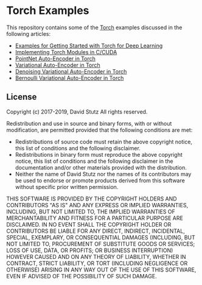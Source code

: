 # Torch Examples

This repository contains some of the [Torch](https://github.com/torch) examples discussed in the following articles:

* [Examples for Getting Started with Torch for Deep Learning](http://davidstutz.de/examples-for-getting-started-with-torch-for-deep-learning/)
* [Implementing Torch Modules in C/CUDA](https://davidstutz.de/implementing-torch-modules-in-c-cuda/)
* [PointNet Auto-Encoder in Torch](https://davidstutz.de/pointnet-auto-encoder-in-torch/)
* [Variational Auto-Encoder in Torch](https://davidstutz.de/variational-auto-encoder-in-torch/)
* [Denoising Variational Auto-Encoder in Torch](https://davidstutz.de/denoising-variational-auto-encoder-in-torch/)
* [Bernoulli Variational Auto-Encoder in Torch](https://davidstutz.de/bernoulli-variational-auto-encoder-in-torch/)

## License

Copyright (c) 2017-2019, David Stutz
All rights reserved.

Redistribution and use in source and binary forms, with or without modification, are permitted provided that the following conditions are met:

* Redistributions of source code must retain the above copyright notice, this list of conditions and the following disclaimer.
* Redistributions in binary form must reproduce the above copyright notice, this list of conditions and the following disclaimer in the documentation and/or other materials provided with the distribution.
* Neither the name of David Stutz nor the names of its contributors may be used to endorse or promote products derived from this software without specific prior written permission.

THIS SOFTWARE IS PROVIDED BY THE COPYRIGHT HOLDERS AND CONTRIBUTORS "AS IS" AND ANY EXPRESS OR IMPLIED WARRANTIES, INCLUDING, BUT NOT LIMITED TO, THE IMPLIED WARRANTIES OF MERCHANTABILITY AND FITNESS FOR A PARTICULAR PURPOSE ARE DISCLAIMED. IN NO EVENT SHALL THE COPYRIGHT HOLDER OR CONTRIBUTORS BE LIABLE FOR ANY DIRECT, INDIRECT, INCIDENTAL, SPECIAL, EXEMPLARY, OR CONSEQUENTIAL DAMAGES (INCLUDING, BUT NOT LIMITED TO, PROCUREMENT OF SUBSTITUTE GOODS OR SERVICES; LOSS OF USE, DATA, OR PROFITS; OR BUSINESS INTERRUPTION) HOWEVER CAUSED AND ON ANY THEORY OF LIABILITY, WHETHER IN CONTRACT, STRICT LIABILITY, OR TORT (INCLUDING NEGLIGENCE OR OTHERWISE) ARISING IN ANY WAY OUT OF THE USE OF THIS SOFTWARE, EVEN IF ADVISED OF THE POSSIBILITY OF SUCH DAMAGE.
